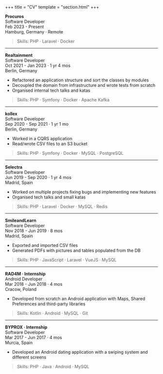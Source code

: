 +++
title = "CV"
template = "section.html"
+++

**Procuros**</br>
Software Developer</br>
Feb 2023 - Present</br>
Hamburg, Germany · Remote
> Skills: PHP · Laravel · Docker

---

**Realtainment**</br>
Software Developer</br>
Oct 2021 - Jan 2023 · 1 yr 4 mos</br>
Berlin, Germany
- Refactored an application structure and sort the classes by modules
- Decoupled the domain from infrastructure and wrote tests from scratch
- Organised internal tech talks and katas
> Skills: PHP · Symfony · Docker · Apache Kafka

---

**kollex**</br>
Software Developer</br>
Sep 2020 - Sep 2021 · 1 yr 1 mo</br>
Berlin, Germany
- Worked in a CQRS application
- Read/wrote CSV files to an S3 bucket
> Skills: PHP · Symfony · Docker · MySQL · PostgreSQL

---

**Selectra**</br>
Software Developer</br>
Jun 2019 - Sep 2020 · 1 yr 4 mos</br>
Madrid, Spain
- Worked on multiple projects fixing bugs and implementing new features
- Organised tech talks and small katas
> Skills: PHP · Laravel · Docker · MySQL · Redis

---

**SmileandLearn**</br>
Software Developer</br>
Nov 2018 - Jun 2019 · 8 mos</br>
Madrid, Spain
- Exported and imported CSV files
- Generated PDFs with pictures and tables populated from the DB
> Skills: PHP · JavaScript · Laravel · VueJS · MySQL

---

**RAD4M · Internship**</br>
Android Developer</br>
Mar 2018 - Jun 2018 · 4 mos</br>
Cracow, Poland
- Developed from scratch an Android application with Maps, Shared Preferences and third-party libraries
> Skills: Kotlin · Android · MySQL · Git

---

**BYPROX · Internship**</br>
Software Developer</br>
Mar 2017 - Jun 2017 · 4 mos</br>
Murcia, Spain
- Developed an Android dating application with a swiping system and different screens
> Skills: PHP · Java · Android · MySQL

